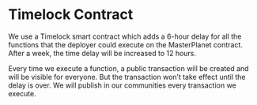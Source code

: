 # Timelock Contract

We use a Timelock smart contract which adds a 6-hour delay for all the functions that the deployer could execute on the MasterPlanet contract. After a week, the time delay will be increased to 12 hours.

Every time we execute a function, a public transaction will be created and will be visible for everyone. But the transaction won’t take effect until the delay is over. We will publish in our communities every transaction we execute.

